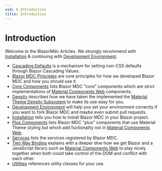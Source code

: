 ```yaml
---
uid: A.Introduction
title: Introduction
---
```

# Introduction

Welcome to the BlazorMdc Articles. We strongly recommend with [Installation](xref:A.Installation) & continuing with [Development Environment](xref:A.DevelopmentEnvironment).

- [Cascading Defaults](xref:A.CascadingDefaults) is a mechanism for setting non-CSS defaults through Blazor Cascading Values.
- [Blazor MDC Principles](xref:A.Principles) are core principles for how we developed Blazor MDC and how you should use it.
- [Core Components](xref:A.CoreComponents) lists Blazor MDC "core" components which are strict implementations of [Material Components Web](https://github.com/material-components/material-components-web) components.
- [Density](xref:A.Density) describes how we have taken the implemented the [Material Theme Density Subsystem]() to make its use easy for you.
- [Development Environment](xref:A.DevelopmentEnvironment) will help you set your environment correctly if you want to fork Blazor MDC and maybe even submit pull requests.
- [Installation](xref:A.Installation) tells you how to install Blazor MDC in your Blazor project.
- [Plus Components](xref:A.PlusComponents) lists Blazor MDC "plus" components that use Material Theme styling but which add fuctionality not in [Material Components Web](https://github.com/material-components/material-components-web).
- [Services](xref:A.Services) lists the services registered by Blazor MDC.
- [Two Way Binding](xref:A.TwoWayBinding) explains with a deeper dive how we get Blazor and a JavaScript library such as [Material Components Web](https://github.com/material-components/material-components-web) to play nicely together when both could take control of the DOM and conflict with each other.
- [Utilities](xref:A.CascadingDefaults) references utility classes for your use.